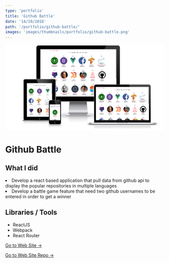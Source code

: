 ```yaml
---
type: 'portfolio'
title: 'Github Battle'
date: '14/10/2018'
path: '/portfolio/github-battle/'
images: 'images/thumbnails/portfolio/github-battle.png'
---
```


![github-battle](./github-battle.png)

<div class="content">
<h1> Github Battle </h1>

## What I did

<div class="description">
<li> Develop a react based application that pull data from github api to display the popular repositories in multiple languages </li>
<li> Develop a battle game feature that need two github usernames to be entered in order to get a winner</li> </div>

## Libraries / Tools

- <div class="react">ReactJS</div>
- <div class="webpack">Webpack</div>
- <div class="react-router">React Router</div>

[Go to Web Site →](https://github-battle-c63f9.firebaseapp.com/)

[Go to Web Site Repo →](https://github.com/gabroun/github-battle)

</div>
